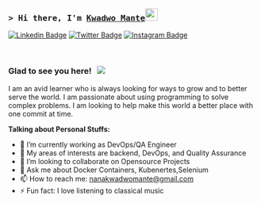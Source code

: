### <samp>&gt; Hi there, I'm <a href="https://gkassym.netlify.app" target="_blank">Kwadwo Mante</a><img src="https://media.giphy.com/media/hvRJCLFzcasrR4ia7z/giphy.gif" width="25"> </samp>
 
[![Linkedin Badge](https://img.shields.io/badge/-LinkedIn-0e76a8?style=flat-square&logo=Linkedin&logoColor=white)](https://www.linkedin.com/in/kwadwo-mante-765a55158/)
[![Twitter Badge](https://img.shields.io/badge/-Twitter-00acee?style=flat-square&logo=Twitter&logoColor=white)](https://twitter.com/kwadwo_mante)
[![Instagram Badge](https://img.shields.io/badge/-Instagram-e4405f?style=flat-square&logo=Instagram&logoColor=white)](https://www.instagram.com/kriss_blaq/)
<!-- [![Telegram Badge](https://img.shields.io/badge/-Telegram-0088cc?style=flat-square&logo=Telegram&logoColor=white)](https://t.me/GKassym) --> 

### Glad to see you here! &nbsp; ![](https://visitor-badge.glitch.me/badge?page_id=kmante04.kmante04) 

I am an avid learner who is always looking for ways to grow and to better serve the world. I am passionate about using programming to solve complex problems. I am looking to help make this world a better place with one commit at time. 

**Talking about Personal Stuffs:**
- 🔭 I’m currently working as DevOps/QA Engineer 
- 🌱 My areas of interests are backend, DevOps, and Quality Assurance
- 👯 I’m looking to collaborate on Opensource Projects
- 💬 Ask me about Docker Containers, Kubenertes,Selenium
- 📫 How to reach me: nanakwadwomante@gmail.com
- ⚡ Fun fact: I love listening to classical music
</br> 
<!--START_SECTION:waka-->
<!-- ![Kwadwo's GitHub stats](https://github-readme-stats.vercel.app/api?username=kmante04&show_icons=true&theme=radical) -->
<!--END_SECTION:waka-->
